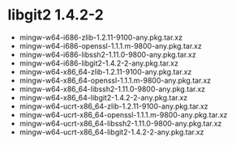 # libgit2 1.4.2-2

 - mingw-w64-i686-zlib-1.2.11-9100-any.pkg.tar.xz
 - mingw-w64-i686-openssl-1.1.1.m-9800-any.pkg.tar.xz
 - mingw-w64-i686-libssh2-1.11.0-9800-any.pkg.tar.xz
 - mingw-w64-i686-libgit2-1.4.2-2-any.pkg.tar.xz
 - mingw-w64-x86_64-zlib-1.2.11-9100-any.pkg.tar.xz
 - mingw-w64-x86_64-openssl-1.1.1.m-9800-any.pkg.tar.xz
 - mingw-w64-x86_64-libssh2-1.11.0-9800-any.pkg.tar.xz
 - mingw-w64-x86_64-libgit2-1.4.2-2-any.pkg.tar.xz
 - mingw-w64-ucrt-x86_64-zlib-1.2.11-9100-any.pkg.tar.xz
 - mingw-w64-ucrt-x86_64-openssl-1.1.1.m-9800-any.pkg.tar.xz
 - mingw-w64-ucrt-x86_64-libssh2-1.11.0-9800-any.pkg.tar.xz
 - mingw-w64-ucrt-x86_64-libgit2-1.4.2-2-any.pkg.tar.xz
